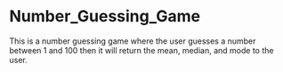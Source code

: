 # Number_Guessing_Game
 
This is a number guessing game where the user guesses a number between 1 and 100 then it will return the mean, median, and mode to the user. 